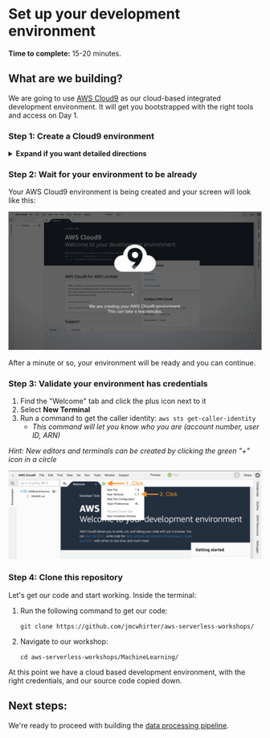 # Set up your development environment

**Time to complete:** 15-20 minutes.

## What are we building?

We are going to use [AWS Cloud9](https://aws.amazon.com/cloud9/) as our cloud-based integrated development environment. It will get you bootstrapped with the right tools and access on Day 1.

### Step 1: Create a Cloud9 environment

<details>
<summary><strong>Expand if you want detailed directions</strong></summary><p>

Create your Cloud9 instance by following these steps:

1. Navigate to AWS Cloud9 [in the console](https://console.aws.amazon.com/cloud9)
1. Click **Create environment**
1. Provide a name: **WildRydesIDE**
1. Click **Next step**
1. Leave all defaults
1. Click **Next step**
1. Click **Create environment**

</p></details>

### Step 2: Wait for your environment to be already

Your AWS Cloud9 environment is being created and your screen will look like this:

![new_tab](assets/cloud9_wait.png)

After a minute or so, your environment will be ready and you can continue.

### Step 3: Validate your environment has credentials

1. Find the "Welcome" tab and click the plus icon next to it
1. Select **New Terminal**
1. Run a command to get the caller identity: `aws sts get-caller-identity`
    * *This command will let you know who you are (account number, user ID, ARN)*

*Hint: New editors and terminals can be created by clicking the green "+" icon in a circle*

![new_tab](assets/new_tab.png)

### Step 4: Clone this repository

Let's get our code and start working. Inside the terminal:

1. Run the following command to get our code:
    ```
    git clone https://github.com/jmcwhirter/aws-serverless-workshops/
    ```
1. Navigate to our workshop:
    ```
    cd aws-serverless-workshops/MachineLearning/
    ```

At this point we have a cloud based development environment, with the right credentials, and our source code copied down.

## Next steps:

We're ready to proceed with building the [data processing pipeline](../1_DataProcessing).
